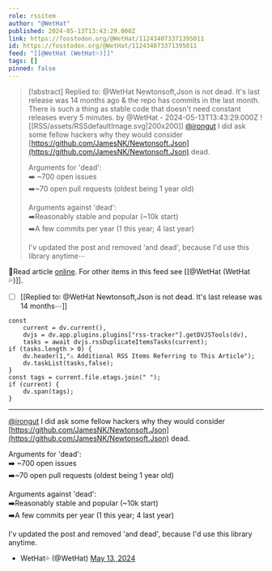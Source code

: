 ```yaml
---
role: rssitem
author: "@WetHat"
published: 2024-05-13T13:43:29.000Z
link: https://fosstodon.org/@WetHat/112434073371395011
id: https://fosstodon.org/@WetHat/112434073371395011
feed: "[[@WetHat (WetHat💦)]]"
tags: []
pinned: false
---
```


> [!abstract] Replied to: @WetHat Newtonsoft,Json is not dead. It's last release was 14 months ago & the repo has commits in the last month. There is such a thing as stable code that doesn't need constant releases every 5 minutes. by @WetHat - 2024-05-13T13:43:29.000Z
> <span class="rss-image">![[RSS/assets/RSSdefaultImage.svg|200x200]]</span>
> [@irongut](https://mastodon.scot/@irongut) I did ask some fellow hackers why they would consider [https://github.com/JamesNK/Newtonsoft.Json](https://github.com/JamesNK/Newtonsoft.Json) dead.
> 
> Arguments for 'dead':  
> ➡️ ~700 open issues  
> ➡️~70 open pull requests (oldest being 1 year old)
> 
> Arguments against 'dead':  
> ➡️Reasonably stable and popular (~10k start)  
> ➡️A few commits per year (1 this year; 4 last year)
> 
> I'v updated the post and removed 'and dead', because I'd use this library anytime⋯

🔗Read article [online](https://fosstodon.org/@WetHat/112434073371395011). For other items in this feed see [[@WetHat (WetHat💦)]].

- [ ] [[Replied to꞉ @WetHat Newtonsoft,Json is not dead․ It's last release was 14 months⋯]]

~~~dataviewjs
const
    current = dv.current(),
	dvjs = dv.app.plugins.plugins["rss-tracker"].getDVJSTools(dv),
	tasks = await dvjs.rssDuplicateItemsTasks(current);
if (tasks.length > 0) {
	dv.header(1,"⚠ Additional RSS Items Referring to This Article");
    dv.taskList(tasks,false);
}
const tags = current.file.etags.join(" ");
if (current) {
	dv.span(tags);
}
~~~

- - -
[@irongut](https://mastodon.scot/@irongut) I did ask some fellow hackers why they would consider [https://github.com/JamesNK/Newtonsoft.Json](https://github.com/JamesNK/Newtonsoft.Json) dead.

Arguments for 'dead':  
➡️ ~700 open issues  
➡️~70 open pull requests (oldest being 1 year old)

Arguments against 'dead':  
➡️Reasonably stable and popular (~10k start)  
➡️A few commits per year (1 this year; 4 last year)

I'v updated the post and removed 'and dead', because I'd use this library anytime.

- WetHat💦 (@WetHat) [May 13, 2024](https://fosstodon.org/@WetHat/112434073371395011)